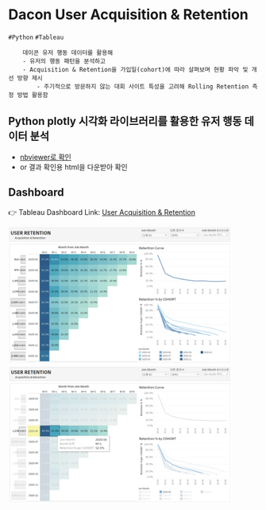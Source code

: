 # Dacon User Acquisition & Retention
`#Python` `#Tableau` 
```
	데이콘 유저 행동 데이터를 활용해
	- 유저의 행동 패턴을 분석하고
	- Acquisition & Retention을 가입일(cohort)에 따라 살펴보며 현황 파악 및 개선 방향 제시
		- 주기적으로 방문하지 않는 대회 사이트 특성을 고려해 Rolling Retention 측정 방법 활용함
```

##  Python plotly 시각화 라이브러리를 활용한 유저 행동 데이터 분석
- [nbviewer로 확인](https://nbviewer.jupyter.org/gist/ssujeong/0313b628e577c148ca715fd58bb4e078)
- or 결과 확인용 html을 다운받아 확인


## Dashboard
:point_right: Tableau Dashboard Link: [User Acquisition & Retention](https://public.tableau.com/app/profile/.52832678/viz/UserRetention_16249748567350/1)

<img src="./image/Dashboard.PNG" width="450">
<img src="./image/Dashboard with highlight.PNG" width="450">


